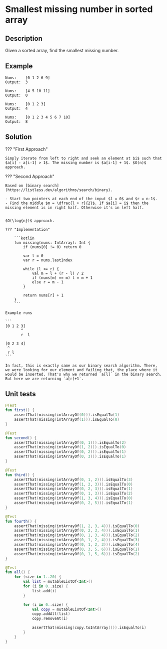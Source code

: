 # Smallest missing number in sorted array

## Description

Given a sorted array, find the smallest missing number.

## Example

```
Nums:    [0 1 2 6 9]
Output:  3

Nums:    [4 5 10 11]
Output:  0

Nums:    [0 1 2 3]
Output:  4

Nums:    [0 1 2 3 4 5 6 7 10]
Output:  8
```

## Solution

??? "First Approach"

	Simply iterate from left to right and seek an element at $i$ such that $a[i] - a[i-1] > 1$. The missing number is $a[i-1] + 1$. $O(n)$ approach.


??? "Second Approach"

	Based on [binary search](https://listless.dev/algorithms/search/binary). 
	
	- Start two pointers at each end of the input $l = 0$ and $r = n-1$.
	- Find the middle $m = \dfrac{l + r}{2}$. If $a[i] = i$ then the missing element is in right half. Otherwise it's in left half.


	$O(\log{n})$ approach.

    ??? "Implementation"

		```kotlin 
		fun missing(nums: IntArray): Int {
			if (nums[0] != 0) return 0

			var l = 0
			var r = nums.lastIndex

			while (l <= r) {
				val m = l + (r - l) / 2
				if (nums[m] == m) l = m + 1
				else r = m - 1
			}

			return nums[r] + 1
		}
		```

	Example runs

	```
	[0 1 2 3] 
	       ^
	       r  l

	[0 2 3 4]
	 ^
	 r l
	```

	In fact, this is exactly same as our binary search algorithm. There, we were looking for our element and failing that, the place where it would be inserted. That's why we returned `a[l]` in the binary search. But here we are returning `a[r]+1`.

## Unit tests

```kotlin
@Test
fun first() {
	assertThat(missing(intArrayOf(0))).isEqualTo(1)
	assertThat(missing(intArrayOf(1))).isEqualTo(0)
}

@Test
fun second() {
	assertThat(missing(intArrayOf(0, 1))).isEqualTo(2)
	assertThat(missing(intArrayOf(1, 2))).isEqualTo(0)
	assertThat(missing(intArrayOf(0, 2))).isEqualTo(1)
	assertThat(missing(intArrayOf(0, 3))).isEqualTo(1)
}

@Test
fun third() {
	assertThat(missing(intArrayOf(0, 1, 2))).isEqualTo(3)
	assertThat(missing(intArrayOf(1, 2, 3))).isEqualTo(0)
	assertThat(missing(intArrayOf(0, 2, 3))).isEqualTo(1)
	assertThat(missing(intArrayOf(0, 1, 3))).isEqualTo(2)
	assertThat(missing(intArrayOf(1, 3, 4))).isEqualTo(0)
	assertThat(missing(intArrayOf(0, 2, 5))).isEqualTo(1)
}

@Test
fun fourth() {
	assertThat(missing(intArrayOf(1, 2, 3, 4))).isEqualTo(0)
	assertThat(missing(intArrayOf(0, 2, 3, 4))).isEqualTo(1)
	assertThat(missing(intArrayOf(0, 1, 3, 4))).isEqualTo(2)
	assertThat(missing(intArrayOf(0, 1, 2, 4))).isEqualTo(3)
	assertThat(missing(intArrayOf(0, 1, 2, 3))).isEqualTo(4)
	assertThat(missing(intArrayOf(0, 3, 5, 6))).isEqualTo(1)
	assertThat(missing(intArrayOf(0, 1, 5, 6))).isEqualTo(2)
}

@Test
fun all() {
	for (size in 1..20) {
		val list = mutableListOf<Int>()
		for (i in 0..size) {
			list.add(i)
		}

		for (i in 0..size) {
			val copy = mutableListOf<Int>()
			copy.addAll(list)
			copy.removeAt(i)

			assertThat(missing(copy.toIntArray())).isEqualTo(i)
		}
	}
}
```



